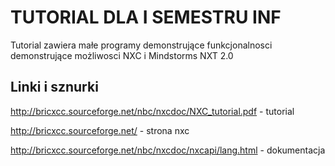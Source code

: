 TUTORIAL DLA I SEMESTRU INF
=================

Tutorial zawiera małe programy demonstrujące funkcjonalnosci demonstrujące możliwosci NXC i Mindstorms NXT 2.0

## Linki i sznurki

http://bricxcc.sourceforge.net/nbc/nxcdoc/NXC_tutorial.pdf - tutorial

http://bricxcc.sourceforge.net/ - strona nxc

http://bricxcc.sourceforge.net/nbc/nxcdoc/nxcapi/lang.html - dokumentacja
